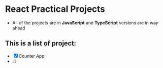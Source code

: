 # React Practical Projects

- All of the projects are in **JavaScript** and  **TypeScript** versions are in way ahead

## This is a list of project:

- [x] Counter App
- [ ] 